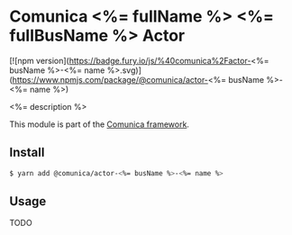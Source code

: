 # Comunica <%= fullName %> <%= fullBusName %> Actor

[![npm version](https://badge.fury.io/js/%40comunica%2Factor-<%= busName %>-<%= name %>.svg)](https://www.npmjs.com/package/@comunica/actor-<%= busName %>-<%= name %>)

<%= description %>

This module is part of the [Comunica framework](https://github.com/comunica/comunica).

## Install

```bash
$ yarn add @comunica/actor-<%= busName %>-<%= name %>
```

## Usage

TODO
